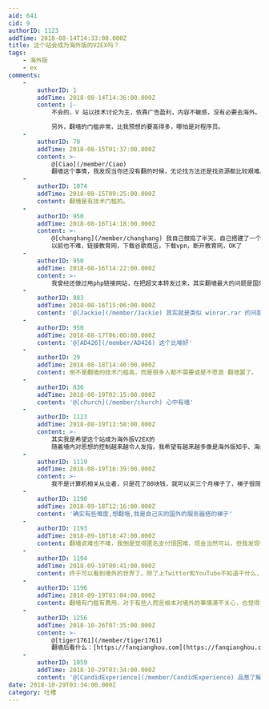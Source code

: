 ```yaml
---
aid: 641
cid: 9
authorID: 1123
addTime: 2018-08-14T14:33:00.000Z
title: 这个站会成为海外版的V2EX吗？
tags:
    - 海外版
    - ex
comments:
    -
        authorID: 1
        addTime: 2018-08-14T14:36:00.000Z
        content: |-
            不会的，V 站以技术讨论为主，依靠广告盈利，内容不敏感，没有必要去海外。

            另外，翻墙的门槛非常，比我预想的要高得多，哪怕是对程序员。
    -
        authorID: 79
        addTime: 2018-08-15T01:37:00.000Z
        content: >-
            @[Ciao](/member/Ciao)
            翻墙这个事情，我发现当你还没有翻的时候，无论找方法还是找资源都比较艰难。但是一旦你翻过来了，你发现到处都是资源到处都是讲怎么翻的各种办法。
    -
        authorID: 1074
        addTime: 2018-08-15T09:25:00.000Z
        content: 翻墙是有技术门槛的。
    -
        authorID: 950
        addTime: 2018-08-16T14:18:00.000Z
        content: >-
            @[changhang](/member/changhang) 我自己鼓捣了半天，自己搭建了一个pptp服务器。
            以前也不难，链接教育网，下载谷歌商店，下载vpn，断开教育网，OK了
    -
        authorID: 950
        addTime: 2018-08-16T14:22:00.000Z
        content: >-
            我曾经还做过用php链接网站，在把超文本转发过来，其实翻墙最大的问题是国外服务器，我好不容易才找到一个，不敢用阿里云，如果是阿里云直接装win远程桌面
    -
        authorID: 883
        addTime: 2018-08-16T15:06:00.000Z
        content: '@[Jackie](/member/Jackie) 其实就是类似 winrar.rar 的问题……'
    -
        authorID: 950
        addTime: 2018-08-17T06:00:00.000Z
        content: '@[AD426](/member/AD426) 这个比喻好'
    -
        authorID: 29
        addTime: 2018-08-18T14:46:00.000Z
        content: 倒不是翻墙的技术门槛高，而是很多人都不需要或是不愿意 翻墙罢了。
    -
        authorID: 836
        addTime: 2018-08-19T02:15:00.000Z
        content: '@[church](/member/church) 心中有墙'
    -
        authorID: 1123
        addTime: 2018-08-19T12:58:00.000Z
        content: >-
            其实我是希望这个站成为海外版V2EX的
            随着墙内对思想的控制越来越令人发指，我希望有越来越多像是海外版知乎、海外版微博、海外版B站以及海外版V2EX这样的网站出现
    -
        authorID: 1119
        addTime: 2018-08-19T16:39:00.000Z
        content: >-
            我不是计算机相关从业者，只是花了80块钱，就可以买三个月梯子了，梯子很简单，速度也不错，很多人怕是不愿意花这个钱吧，免费的梯子真的很难用。
    -
        authorID: 1190
        addTime: 2018-09-18T12:16:00.000Z
        content: '确实有些难度,想翻墙,我是自己买的国外的服务器搭的梯子'
    -
        authorID: 1193
        addTime: 2018-09-18T18:47:00.000Z
        content: 翻墙说难也不难，我倒是觉得匿名支付很困难，现金当然可以，但我发现很多东西需要去淘宝买，发现毫无办法只能把数据交给阿里
    -
        authorID: 1194
        addTime: 2018-09-19T00:41:00.000Z
        content: 终于可以看到墙外的世界了。除了上Twitter和YouTube不知道干什么，有朋友指点一下吗？
    -
        authorID: 1196
        addTime: 2018-09-19T03:04:00.000Z
        content: 翻墙有门槛有费用，对于有些人而言根本对墙外的事情漠不关心，也觉得没必要。
    -
        authorID: 1256
        addTime: 2018-10-26T07:35:00.000Z
        content: >-
            @[tiger1761](/member/tiger1761)
            翻墙后看什么：[https://fanqianghou.com](https://fanqianghou.com) 仅供参考
    -
        authorID: 1059
        addTime: 2018-10-29T03:34:00.000Z
        content: '@[CandidExperience](/member/CandidExperience) 品葱了解下'
date: 2018-10-29T03:34:00.000Z
category: 吐槽
---
```



